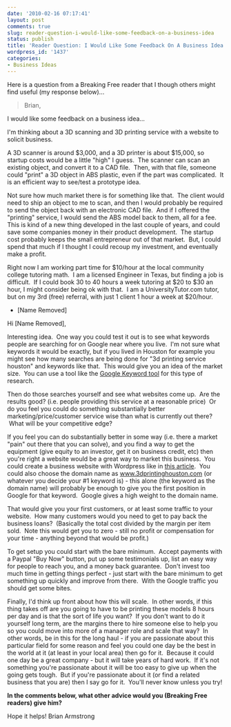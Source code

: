 ```yaml
---
date: '2010-02-16 07:17:41'
layout: post
comments: true
slug: reader-question-i-would-like-some-feedback-on-a-business-idea
status: publish
title: 'Reader Question: I Would Like Some Feedback On A Business Idea...'
wordpress_id: '1437'
categories:
- Business Ideas
---
```


Here is a question from a Breaking Free reader that I though others might find useful (my response below)...


> Brian,

I would like some feedback on a business idea...

I'm thinking about a 3D scanning and 3D printing service with a website to solicit business.

A 3D scanner is around $3,000, and a 3D printer is about $15,000, so startup costs would be a little "high" I guess.  The scanner can scan an existing object, and convert it to a CAD file.  Then, with that file, someone could "print" a 3D object in ABS plastic, even if the part was complicated.  It is an efficient way to see/test a prototype idea.

Not sure how much market there is for something like that.  The client would need to ship an object to me to scan, and then I would probably be required to send the object back with an electronic CAD file.  And if I offered the "printing" service, I would send the ABS model back to them, all for a fee.  This is kind of a new thing developed in the last couple of years, and could save some companies money in their product development.  The startup cost probably keeps the small entrepreneur out of that market.  But, I could spend that much if I thought I could recoup my investment, and eventually make a profit.

Right now I am working part time for $10/hour at the local community college tutoring math.  I am a licensed Engineer in Texas, but finding a job is difficult.  If I could book 30 to 40 hours a week tutoring at $20 to $30 an hour, I might consider being ok with that.  I am a UniversityTutor.com tutor, but on my 3rd (free) referral, with just 1 client 1 hour a week at $20/hour.

- [Name Removed]


Hi [Name Removed],

Interesting idea.  One way you could test it out is to see what keywords people are searching for on Google near where you live.  I'm not sure what keywords it would be exactly, but if you lived in Houston for example you might see how many searches are being done for "3d printing service houston" and keywords like that.  This would give you an idea of the market size.  You can use a tool like the [Google Keyword tool](https://adwords.google.com/select/KeywordToolExternal) for this type of research.

Then do those searches yourself and see what websites come up.  Are the results good? (i.e. people providing this service at a reasonable price)  Or do you feel you could do something substantially better marketing/price/customer service wise than what is currently out there?  What will be your competitive edge?

If you feel you can do substantially better in some way (i.e. there a market "pain" out there that you can solve), and you find a way to get the equipment (give equity to an investor, get it on business credit, etc) then you're right a website would be a great way to market this business.  You could create a business website with Wordpress like in [this article](http://brianarmstrong.org/posts/).  You could also choose the domain name as www.3dprintinghouston.com (or whatever you decide your #1 keyword is) - this alone (the keyword as the domain name) will probably be enough to give you the first position in Google for that keyword.  Google gives a high weight to the domain name.

That would give you your first customers, or at least some traffic to your website.  How many customers would you need to get to pay back the business loans?  (Basically the total cost divided by the margin per item sold.  Note this would get you to zero - still no profit or compensation for your time - anything beyond that would be profit.)

To get setup you could start with the bare minimum.  Accept payments with a Paypal "Buy Now" button, put up some testimonials up, list an easy way for people to reach you, and a money back guarantee.  Don't invest too much time in getting things perfect - just start with the bare minimum to get something up quickly and improve from there.  With the Google traffic you should get some bites.

Finally, I'd think up front about how this will scale.  In other words, if this thing takes off are you going to have to be printing these models 8 hours per day and is that the sort of life you want?  If you don't want to do it yourself long term, are the margins there to hire someone else to help you so you could move into more of a manager role and scale that way?  In other words, be in this for the long haul - if you are passionate about this particular field for some reason and feel you could one day be the best in the world at it (at least in your local area) then go for it.  Because it could one day be a great company - but it will take years of hard work.  If it's not something you're passionate about it will be too easy to give up when the going gets tough.  But if you're passionate about it (or find a related business that you are) then I say go for it.  You'll never know unless you try!

**In the comments below, what other advice would you (Breaking Free readers) give him?**

Hope it helps!
Brian Armstrong
